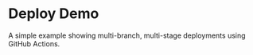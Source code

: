 # Deploy Demo

A simple example showing multi-branch, multi-stage deployments
using GitHub Actions.
